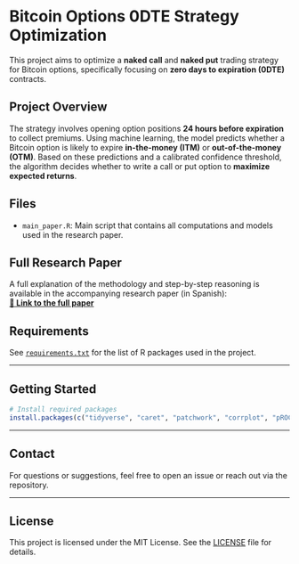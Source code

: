 # Bitcoin Options 0DTE Strategy Optimization

This project aims to optimize a **naked call** and **naked put** trading strategy for Bitcoin options, specifically focusing on **zero days to expiration (0DTE)** contracts.

## Project Overview

The strategy involves opening option positions **24 hours before expiration** to collect premiums. Using machine learning, the model predicts whether a Bitcoin option is likely to expire **in-the-money (ITM)** or **out-of-the-money (OTM)**. Based on these predictions and a calibrated confidence threshold, the algorithm decides whether to write a call or put option to **maximize expected returns**.

## Files

- `main_paper.R`: Main script that contains all computations and models used in the research paper.

## Full Research Paper

A full explanation of the methodology and step-by-step reasoning is available in the accompanying research paper (in Spanish):  
[**🔗 Link to the full paper**](https://docs.google.com/document/d/1PP9ohSAK4tT4p2iu4XVwMZVc45mxPO3SnQq2qCeC2ro/edit?usp=sharing)

## Requirements

See [`requirements.txt`](requirements.txt) for the list of R packages used in the project.

---

## Getting Started

```r
# Install required packages
install.packages(c("tidyverse", "caret", "patchwork", "corrplot", "pROC"))
```

---

## Contact

For questions or suggestions, feel free to open an issue or reach out via the repository.

---

## License

This project is licensed under the MIT License. See the [LICENSE](LICENSE) file for details.


